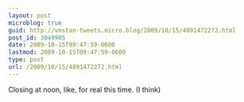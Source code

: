 ```yaml
---
layout: post
microblog: true
guid: http://vmstan-tweets.micro.blog/2009/10/15/4891472272.html
post_id: 3049905
date: 2009-10-15T09:47:59-0600
lastmod: 2009-10-15T09:47:59-0600
type: post
url: /2009/10/15/4891472272.html
---
```

Closing at noon, like, for real this time. (I think)
